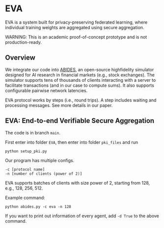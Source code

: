 # EVA

EVA is a system built for privacy-preserving federated learning, where individual training weights are aggregated using secure aggregation. 

WARNING: This is an academic proof-of-concept prototype and is not production-ready.

## Overview
We integrate our code into [ABIDES](https://github.com/jpmorganchase/abides-jpmc-public), an open-source highfidelity simulator designed for AI research in financial markets (e.g., stock exchanges). 
The simulator supports tens of thousands of clients interacting with a server to facilitate transactions (and in our case to compute sums). 
It also supports configurable pairwise network latencies.

EVA protocol works by steps (i.e., round trips). 
A step includes waiting and processing messages. 
See more details in our paper.

## EVA: End-to-end Verifiable Secure Aggregation
The code is in branch `main`.

First enter into folder `EVA`, then enter into folder `pki_files` and run
```
python setup_pki.py
```

Our program has multiple configs.
```
-c [protocol name] 
-n [number of clients (power of 2)]
```
EVA supports batches of clients with size power of 2, starting from 128,
e.g., 128, 256, 512.

Example command:
```
python abides.py -c eva -n 128
```

If you want to print out information of every agent, add `-d True` to the above command.

